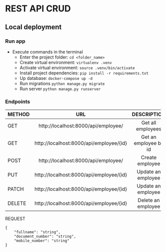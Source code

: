 # REST API CRUD

## Local deployment

### Run app
- Execute commands in the terminal
    - Enter the project folder: `cd <folder_name>`
    - Create virtual environment: `virtualenv .venv`
    - Activate virtual environment: `source .venv/bin/activate`
    - Install project dependencies: `pip install -r requirements.txt`
    - Up database: `docker-compose up -d`
    - Run migrations `python manage.py migrate`
    - Run server `python manage.py runserver`

### Endpoints

| METHOD   | URL                                     | DESCRIPTION            |
| ---------|:---------------------------------------:|:----------------------:|
| GET      | http://localhost:8000/api/employee/     | Get all employees      |
| GET      | http://localhost:8000/api/employee/{id} | Get an employee by id  |
| POST     | http://localhost:8000/api/employee/     | Create employee        |
| PUT      | http://localhost:8000/api/employee/{id} | Update an employee     |  
| PATCH    | http://localhost:8000/api/employee/{id} | Update an employee     |  
| DELETE   | http://localhost:8000/api/employee/{id} | Delete an employee     |  

REQUEST

```
{ 
    "fullname": "string",
    "document_number": "string",
    "mobile_number": "string"
} 
```
